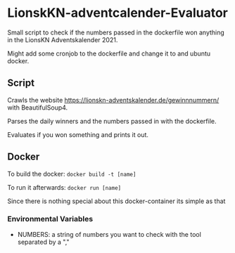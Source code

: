 # LionskKN-adventcalender-Evaluator

Small script to check if the numbers passed in the dockerfile won anything in the LionsKN Adventskalender 2021.

Might add some cronjob to the dockerfile and change it to and ubuntu docker.

## Script

Crawls the website https://lionskn-adventskalender.de/gewinnnummern/ with BeautifulSoup4.

Parses the daily winners and the numbers passed in with the dockerfile.

Evaluates if you won something and prints it out.

## Docker
To build the docker:
``docker build -t [name]``

To run it afterwards:
``docker run [name]``

Since there is nothing special about this docker-container its simple as that

### Environmental Variables

- NUMBERS: a string of numbers you want to check with the tool separated by a ","
